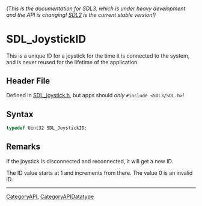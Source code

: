 ###### (This is the documentation for SDL3, which is under heavy development and the API is changing! [SDL2](https://wiki.libsdl.org/SDL2/) is the current stable version!)
# SDL_JoystickID

This is a unique ID for a joystick for the time it is connected to the system, and is never reused for the lifetime of the application.

## Header File

Defined in [SDL_joystick.h](https://github.com/libsdl-org/SDL/blob/main/include/SDL3/SDL_joystick.h), but apps should _only_ `#include <SDL3/SDL.h>`!

## Syntax

```c
typedef Uint32 SDL_JoystickID;
```

## Remarks

If the joystick is disconnected and reconnected, it will get a new ID.

The ID value starts at 1 and increments from there. The value 0 is an
invalid ID.

----
[CategoryAPI](CategoryAPI), [CategoryAPIDatatype](CategoryAPIDatatype)

